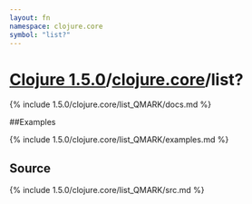 ```yaml
---
layout: fn
namespace: clojure.core
symbol: "list?"
---
```


# [Clojure 1.5.0](../../)/[clojure.core](../)/list?

{% include 1.5.0/clojure.core/list_QMARK/docs.md %}

##Examples

{% include 1.5.0/clojure.core/list_QMARK/examples.md %}
## Source
{% include 1.5.0/clojure.core/list_QMARK/src.md %}

